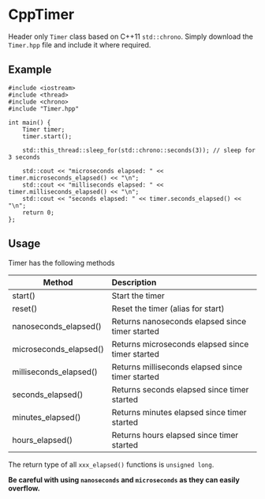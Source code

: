 # CppTimer
Header only `Timer` class based on C++11 `std::chrono`. Simply download the `Timer.hpp` file and include it where required.

## Example

```
#include <iostream>
#include <thread>
#include <chrono>
#include "Timer.hpp"

int main() {
    Timer timer;
    timer.start();

    std::this_thread::sleep_for(std::chrono::seconds(3)); // sleep for 3 seconds

    std::cout << "microseconds elapsed: " << timer.microseconds_elapsed() << "\n";
    std::cout << "milliseconds elapsed: " << timer.milliseconds_elapsed() << "\n";
    std::cout << "seconds elapsed: " << timer.seconds_elapsed() << "\n";
    return 0;
};
```

## Usage

Timer has the following methods

| Method | Description|
| ------------- |:-------------|
| start() | Start the timer |
| reset() | Reset the timer (alias for start) |
| nanoseconds_elapsed() | Returns nanoseconds elapsed since timer started |
| microseconds_elapsed() | Returns microseconds elapsed since timer started |
| milliseconds_elapsed() | Returns milliseconds elapsed since timer started |
| seconds_elapsed() | Returns seconds elapsed since timer started |
| minutes_elapsed() | Returns minutes elapsed since timer started |
| hours_elapsed() | Returns hours elapsed since timer started |

The return type of all `xxx_elapsed()` functions is `unsigned long`.

**Be careful with using `nanoseconds` and `microseconds` as they can easily overflow.**
